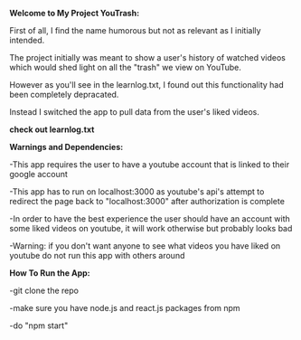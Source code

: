 **Welcome to My Project YouTrash:**

First of all, I find the name humorous but not as relevant as I initially intended.

The project initially was meant to show a user's history of watched videos which would shed light on all the "trash" we view on YouTube.

However as you'll see in the learnlog.txt, I found out this functionality had been completely depracated.

Instead I switched the app to pull data from the user's liked videos.

**check out learnlog.txt**

**Warnings and Dependencies:**

-This app requires the user to have a youtube account that is linked to their google account

-This app has to run on localhost:3000 as youtube's api's attempt to redirect the page back to "localhost:3000" after authorization is complete

-In order to have the best experience the user should have an account with some liked videos on youtube, it will work otherwise but probably looks bad

-Warning: if you don't want anyone to see what videos you have liked on youtube do not run this app with others around

**How To Run the App:**

-git clone the repo

-make sure you have node.js and react.js packages from npm

-do "npm start"

